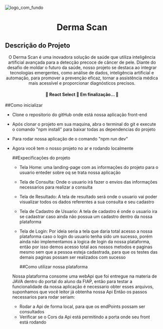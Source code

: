 
![logo_com_fundo](https://github.com/Pedrofelip/Global-Solution-DermaScan/assets/73732845/855123b6-69cf-4cbe-8a90-d9a09620588b)

<h1 align="center">Derma Scan</h1>

## Descrição do Projeto
<p align="center">O Derma Scan é uma inovadora solução de saúde que utiliza inteligência artificial avançada para a detecção precoce de câncer de pele. Diante do desafio de moldar o futuro da saúde, nosso projeto se destaca ao integrar tecnologias emergentes, como análise de dados, inteligência artificial e automação, para promover a prevenção eficaz, tornar a assistência médica mais acessível e proporcionar diagnósticos precisos.</p>

<h4 align="center"> 
	🚧  React Select 🚀 Em finalização...  🚧
</h4>

##Como inicializar
- Clone o repositorio do gitHub onde está nossa aplicação front-end
- Após clonar o projeto em sua maquina, abra o terminal do git e execute o comando "npm install" para baixar todas as dependencias do projeto
- Para rodar nossa aplicação de o comando "npm run dev"
- Agora você tem o nosso projeto no ar e rodando localmente

  ##Expecificações do projeto
  - Tela Home: uma landing-page com as informações do projeto para o usuario enteder sobre oq se trata nossa aplicação
  - Tela de Consulta:  Onde o usuario irá fazer o envios das informações necessarios para realizar a consulta
  - Tela de Resultado: A tela de resultado será onde o usuario vai poder visualizar todos os dados referentes a sua consulta e seu cadastro
  - Tela de Cadastro de Usuario: A tela de cadastro é onde o usuario ira se cadastrar caso ainda não possua um cadastro dentro da nossa plataforma
  - Tela de Login: Por ideia seria a tela que daria total acesso a nossa plataforma caso o login do usuario tenha sido um sucesso, porém ainda não implementamos a logica de login da nossa plataforma, então por isso demos acesso total aos nossos metodos e paginas mesmo sem que a pessoa esteja cadastrada, para que os testes das demais paginas possam ser realizados com sucesso
 
    ##Como utilizar nossa plataforma
 
  Nossa plataforma consome uma webApi que foi entregue na materia de JAVA dentro do portal do aluno da FIAP, então para testar a funcionalidade da nossa aplicação é necessario obter esses arquivos, suponhamos que você leitor já obtenha nossa Api Então os passos necessarios para rodar seriam:

  - Rodar a Api de forma local, para que os endPoints possam ser consultados
  - Verificar se o Cors da Api está permitindo a porta onde seu front está rodando
